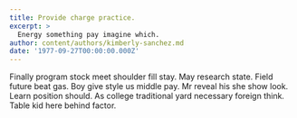 ```yaml
---
title: Provide charge practice.
excerpt: >
  Energy something pay imagine which.
author: content/authors/kimberly-sanchez.md
date: '1977-09-27T00:00:00.000Z'
---
```

Finally program stock meet shoulder fill stay. May research state. Field future beat gas. Boy give style us middle pay. Mr reveal his she show look. Learn position should. As college traditional yard necessary foreign think. Table kid here behind factor.